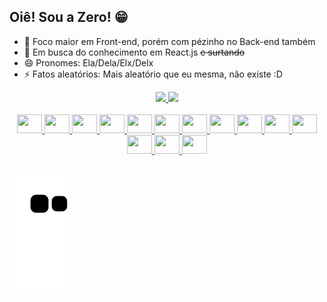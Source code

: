 ## Oiê! Sou a Zero! 😁

- 🔭 Foco maior em Front-end, porém com pézinho no Back-end também
- 🌱 Em busca do conhecimento em React.js ~~e surtando~~
- 😄 Pronomes: Ela/Dela/Elx/Delx
- ⚡ Fatos aleatórios: Mais aleatório que eu mesma, não existe :D

<div align="center">
  <a href="https://github.com/ZeroLie">
  <img height="180em" src="https://github-readme-stats-ecru-eight-84.vercel.app/api?username=ZeroLie&show_icons=true&theme=tokyonight&include_all_commits=true&count_private=true"/>
  <img height="180em" src="https://github-readme-stats-ecru-eight-84.vercel.app/api/top-langs/?username=ZeroLie&layout=compact&langs_count=7&theme=tokyonight"/>
</div>

<div align="center">
  <br>
  <img align="center alt="Zero-Bootstrap" height="30" width="40" src="https://cdn.jsdelivr.net/gh/devicons/devicon/icons/bootstrap/bootstrap-original.svg">
  <img align="center alt="Zero-Code" height="30" width="40" src="https://cdn.jsdelivr.net/gh/devicons/devicon/icons/codeigniter/codeigniter-plain.svg">
  <img align="center alt="Zero-CSS" height="30" width="40" src="https://cdn.jsdelivr.net/gh/devicons/devicon/icons/css3/css3-original.svg">
  <img align="center alt="Zero-Figma" height="30" width="40" src="https://cdn.jsdelivr.net/gh/devicons/devicon/icons/figma/figma-original.svg">
  <img align="center alt="Zero-Hub" height="30" width="40" src="https://cdn.jsdelivr.net/gh/devicons/devicon/icons/github/github-original.svg">
  <img align="center alt="Zero-HMTL" height="30" width="40" src="https://cdn.jsdelivr.net/gh/devicons/devicon/icons/html5/html5-original.svg">
  <img align="center alt="Zero-JS" height="30" width="40" src="https://cdn.jsdelivr.net/gh/devicons/devicon/icons/javascript/javascript-original.svg">
  <img align="center alt="Zero-UI" height="30" width="40" src="https://cdn.jsdelivr.net/gh/devicons/devicon/icons/materialui/materialui-original.svg">
  <img align="center alt="Zero-Mysql" height="30" width="40" src="https://cdn.jsdelivr.net/gh/devicons/devicon/icons/mysql/mysql-original.svg">
  <img align="center alt="Zero-PHP" height="30" width="40" src="https://cdn.jsdelivr.net/gh/devicons/devicon/icons/php/php-original.svg">
  <img align="center alt="Zero-Photo" height="30" width="40" src="https://cdn.jsdelivr.net/gh/devicons/devicon/icons/photoshop/photoshop-plain.svg">
  <img align="center alt="Zero-React" height="30" width="40" src="https://cdn.jsdelivr.net/gh/devicons/devicon/icons/react/react-original.svg">
  <img align="center alt="Zero-Sqlite" height="30" width="40" src="https://cdn.jsdelivr.net/gh/devicons/devicon/icons/sqlite/sqlite-original.svg">
  <img align="center alt="Zero-Vscode" height="30" width="40" src="https://cdn.jsdelivr.net/gh/devicons/devicon/icons/vscode/vscode-original.svg">
  <br>
</div>
  
##

  

![snake gif](https://github.com/formandodev/Formandodev/blob/output/github-contribution-grid-snake.svg)  
